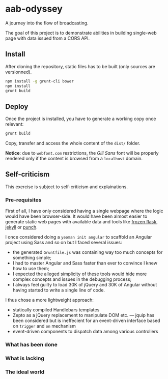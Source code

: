 aab-odyssey
===========

A journey into the flow of broadcasting.

The goal of this project is to demonstrate abilities in building single-web page
with data issued from a CORS API.

## Install

After cloning the repository, static files has to be built (only sources are versionned).

```bash
npm install -g grunt-cli bower
npm install
grunt build
```

## Deploy

Once the project is installed, you have to generate a working copy once relevant:

```bash
grunt build
```

Copy, transfer and access the whole content of the `dist/` folder.

**Notice**: due to `webfont.com` restrictions, the *Gill Sans* font will be
properly rendered only if the content is browsed from a `localhost` domain.

## Self-criticism

This exercise is subject to self-criticism and explainations.

### Pre-requisites

First of all, I have only considered having a single webpage where the logic
would have been browser-side. It would have been almost easier to generate static
web pages with available data and tools like [frozen flask](http://pythonhosted.org/Frozen-Flask/),
[jekyll](https://github.com/mojombo/jekyll) or [punch](https://github.com/laktek/punch).

I once considered doing a `yeoman init angular` to scaffold an Angular project
using Sass and so on but I faced several issues:

* the generated `Gruntfile.js` was containing way too much concepts for something simple;
* I had to master Angular and Sass faster than ever to convince I knew how to use them;
* I expected the alleged simplicity of these tools would hide more complex concepts
and issues in the debugging process;
* I always feel guilty to load 30K of jQuery and 30K of Angular without having started to write a single line of code.

I thus chose a more lightweight approach:

* statically compiled Handlebars templates
* Zepto as a jQuery replacement to manipulate DOM etc. — jquip has been considered
but is ineffecient for an event-driven interface based on `trigger` and `on` mechanism
* event-driven components to dispatch data among various controllers

### What has been done

### What is lacking

### The ideal world